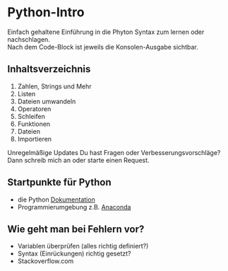 # Python-Intro
Einfach gehaltene Einführung in die Phyton Syntax zum lernen oder nachschlagen.<br>
Nach dem Code-Block ist jeweils die Konsolen-Ausgabe sichtbar.

## Inhaltsverzeichnis
 1. Zahlen, Strings und Mehr
 2. Listen
 3. Dateien umwandeln
 4. Operatoren
 5. Schleifen
 6. Funktionen
 7. Dateien
 8. Importieren

Unregelmäßige Updates
Du hast Fragen oder Verbesserungsvorschläge? Dann schreib mich an oder starte einen Request.

## Startpunkte für Python
 - die Python [Dokumentation](https://docs.python.org/3/)
 - Programmierumgebung z.B. [Anaconda]()
 
 
## Wie geht man bei Fehlern vor?
  - Variablen überprüfen (alles richtig definiert?)
  - Syntax (Einrückungen) richtig gesetzt?
  - Stackoverflow.com
